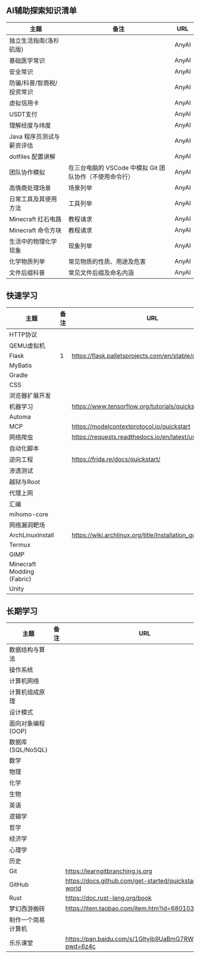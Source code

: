 ## AI辅助探索知识清单

| 主题              | 备注                                 | URL   |
| --------------- | ---------------------------------- | ----- |
| 独立生活指南(洛杉矶版)    |                                    | AnyAI |
| 基础医学常识          |                                    | AnyAI |
| 安全常识            |                                    | AnyAI |
| 防骗/科普/智商税/投资常识  |                                    | AnyAI |
| 虚拟信用卡           |                                    | AnyAI |
| USDT支付          |                                    | AnyAI |
| 理解经度与纬度         |                                    | AnyAI |
| Java 程序员测试与薪资评估 |                                    | AnyAI |
| dotfiles 配置讲解   |                                    | AnyAI |
| 团队协作模拟          | 在三台电脑的 VSCode 中模拟 Git 团队协作（不使用命令行） | AnyAI |
| 高情商处理场景         | 场景列举                               | AnyAI |
| 日常工具及其使用方法      | 工具列举                               | AnyAI |
| Minecraft 红石电路  | 教程请求                               | AnyAI |
| Minecraft 命令方块  | 教程请求                               | AnyAI |
| 生活中的物理化学现象      | 现象列举                               | AnyAI |
| 化学物质列举          | 常见物质的性质、用途及危害                      | AnyAI |
| 文件后缀科普          | 常见文件后缀及命名内涵                        | AnyAI |
## 快速学习

| 主题                         | 备注  | URL                                                        |
| -------------------------- | --- | ---------------------------------------------------------- |
| HTTP协议                     |     |                                                            |
| QEMU虚拟机                    |     |                                                            |
| Flask                      | 1   | https://flask.palletsprojects.com/en/stable/quickstart/    |
| MyBatis                    |     |                                                            |
| Gradle                     |     |                                                            |
| CSS                        |     |                                                            |
| 浏览器扩展开发                    |     |                                                            |
| 机器学习                       |     | https://www.tensorflow.org/tutorials/quickstart/beginner   |
| Automa                     |     |                                                            |
| MCP                        |     | https://modelcontextprotocol.io/quickstart                 |
| 网络爬虫                       |     | https://requests.readthedocs.io/en/latest/user/quickstart/ |
| 自动化脚本                      |     |                                                            |
| 逆向工程                       |     | https://frida.re/docs/quickstart/                          |
| 渗透测试                       |     |                                                            |
| 越狱与Root                    |     |                                                            |
| 代理上网                       |     |                                                            |
| 汇编                         |     |                                                            |
| mihomo-core                |     |                                                            |
| 网络漏洞靶场                     |     |                                                            |
| ArchLinuxInstall           |     | https://wiki.archlinux.org/title/Installation_guide        |
| Termux                     |     |                                                            |
| GIMP                       |     |                                                            |
| Minecraft Modding (Fabric) |     |                                                            |
| Unity                      |     |                                                            |
## 长期学习

| 主题              | 备注  | URL                                                        |
| --------------- | --- | ---------------------------------------------------------- |
| 数据结构与算法         |     |                                                            |
| 操作系统            |     |                                                            |
| 计算机网络           |     |                                                            |
| 计算机组成原理         |     |                                                            |
| 设计模式            |     |                                                            |
| 面向对象编程 (OOP)    |     |                                                            |
| 数据库 (SQL/NoSQL) |     |                                                            |
| 数学              |     |                                                            |
| 物理              |     |                                                            |
| 化学              |     |                                                            |
| 生物              |     |                                                            |
| 英语              |     |                                                            |
| 逻辑学             |     |                                                            |
| 哲学              |     |                                                            |
| 经济学             |     |                                                            |
| 心理学             |     |                                                            |
| 历史              |     |                                                            |
| Git             |     | https://learngitbranching.js.org                           |
| GitHub          |     | https://docs.github.com/get-started/quickstart/hello-world |
| Rust            |     | https://doc.rust-lang.org/book                             |
| 梦幻西游搬砖          |     | https://item.taobao.com/item.htm?id=680103533549           |
| 制作一个简易计算机       |     |                                                            |
| 乐乐课堂            |     | https://pan.baidu.com/s/1Gltyjb9UaBmG7RWEhHupRw?pwd=6z4c   |